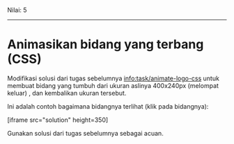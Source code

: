 Nilai: 5

---

# Animasikan bidang yang terbang (CSS)

Modifikasi solusi dari tugas sebelumnya <info:task/animate-logo-css> untuk membuat bidang yang tumbuh dari ukuran aslinya 400x240px (melompat keluar)
, dan kembalikan ukuran tersebut.

Ini adalah contoh bagaimana bidangnya terlihat (klik pada bidangnya):

[iframe src="solution" height=350]

Gunakan solusi dari tugas sebelumnya sebagai acuan.
